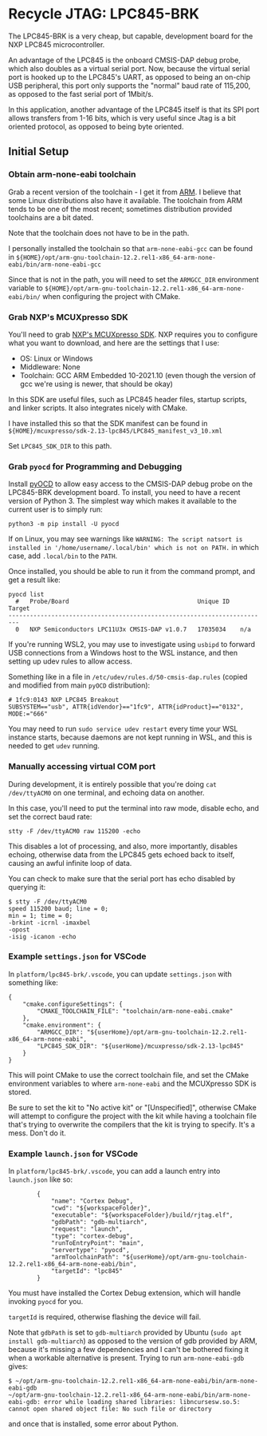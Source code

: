 # Recycle JTAG: LPC845-BRK

The LPC845-BRK is a very cheap, but capable, development board for the NXP LPC845 microcontroller.

An advantage of the LPC845 is the onboard CMSIS-DAP debug probe, which also doubles as a virtual serial port.  Now, because the virtual serial port is hooked up to the LPC845's UART, as opposed to being an on-chip USB peripheral, this port only supports the "normal" baud rate of 115,200, as opposed to the fast serial port of 1Mbit/s.

In this application, another advantage of the LPC845 itself is that its SPI port allows transfers from 1-16 bits, which is very useful since Jtag is a bit oriented protocol, as opposed to being byte oriented.

## Initial Setup

### Obtain arm-none-eabi toolchain

Grab a recent version of the toolchain - I get it from [ARM](https://developer.arm.com/Tools%20and%20Software/GNU%20Toolchain).  I believe that some Linux distributions also have it available.  The toolchain from ARM tends to be one of the most recent; sometimes distribution provided toolchains are a bit dated.

Note that the toolchain does not have to be in the path.

I personally installed the toolchain so that `arm-none-eabi-gcc` can be found in `${HOME}/opt/arm-gnu-toolchain-12.2.rel1-x86_64-arm-none-eabi/bin/arm-none-eabi-gcc`

Since that is not in the path, you will need to set the `ARMGCC_DIR` environment variable to `${HOME}/opt/arm-gnu-toolchain-12.2.rel1-x86_64-arm-none-eabi/bin/` when configuring the project with CMake.

### Grab NXP's MCUXpresso SDK

You'll need to grab [NXP's MCUXpresso SDK](https://mcuxpresso.nxp.com/en/welcome).  NXP requires you to configure what you want to download, and here are the settings that I use:

* OS: Linux or Windows
* Middleware: None
* Toolchain: GCC ARM Embedded 10-2021.10 (even though the version of gcc we're using is newer, that should be okay)

In this SDK are useful files, such as LPC845 header files, startup scripts, and linker scripts.  It also integrates nicely with CMake.

I have installed this so that the SDK manifest can be found in `${HOME}/mcuxpresso/sdk-2.13-lpc845/LPC845_manifest_v3_10.xml`

Set `LPC845_SDK_DIR` to this path.

### Grab `pyocd` for Programming and Debugging

Install [pyOCD](https://pyocd.io/) to allow easy access to the CMSIS-DAP debug probe on the LPC845-BRK development board. To install, you need to have a recent version of Python 3. The simplest way which makes it available to the current user is to simply run:
```
python3 -m pip install -U pyocd
```

If on Linux, you may see warnings like `WARNING: The script natsort is installed in '/home/username/.local/bin' which is not on PATH.` in which case, add `.local/bin` to the `PATH`.

Once installed, you should be able to run it from the command prompt, and get a result like:

```
pyocd list
  #   Probe/Board                                    Unique ID   Target
-------------------------------------------------------------------------
  0   NXP Semiconductors LPC11U3x CMSIS-DAP v1.0.7   17035034    n/a
```

If you're running WSL2, you may use to investigate using `usbipd` to forward USB connections from a Windows host to the WSL instance, and then setting up udev rules to allow access.

Something like in a file in `/etc/udev/rules.d/50-cmsis-dap.rules` (copied and modified from main `pyOCD` distribution):
```
# 1fc9:0143 NXP LPC845 Breakout
SUBSYSTEM=="usb", ATTR{idVendor}=="1fc9", ATTR{idProduct}=="0132", MODE:="666"
```

You may need to run `sudo service udev restart` every time your WSL instance starts, because daemons are not kept running in WSL, and this is needed to get `udev` running.

### Manually accessing virtual COM port

During development, it is entirely possible that you're doing `cat /dev/ttyACM0` on one terminal, and echoing data on another.

In this case, you'll need to put the terminal into raw mode, disable echo, and set the correct baud rate:

```
stty -F /dev/ttyACM0 raw 115200 -echo
```

This disables a lot of processing, and also, more importantly, disables echoing, otherwise data from the LPC845 gets echoed back to itself, causing an awful infinite loop of data.

You can check to make sure that the serial port has echo disabled by querying it:

```
$ stty -F /dev/ttyACM0
speed 115200 baud; line = 0;
min = 1; time = 0;
-brkint -icrnl -imaxbel
-opost
-isig -icanon -echo
```

### Example `settings.json` for VSCode

In `platform/lpc845-brk/.vscode`, you can update `settings.json` with something like:

```
{
    "cmake.configureSettings": {
        "CMAKE_TOOLCHAIN_FILE": "toolchain/arm-none-eabi.cmake"
    },
    "cmake.environment": {
        "ARMGCC_DIR": "${userHome}/opt/arm-gnu-toolchain-12.2.rel1-x86_64-arm-none-eabi",
        "LPC845_SDK_DIR": "${userHome}/mcuxpresso/sdk-2.13-lpc845"
    }
}
```

This will point CMake to use the correct toolchain file, and set the CMake environment variables to where `arm-none-eabi` and the MCUXpresso SDK is stored.

Be sure to set the kit to "No active kit" or "\[Unspecified\]", otherwise CMake will attempt to configure the project with the kit while having a toolchain file that's trying to overwrite the compilers that the kit is trying to specify.  It's a mess.  Don't do it.

### Example `launch.json` for VSCode

In `platform/lpc845-brk/.vscode`, you can add a launch entry into `launch.json` like so:

```
        {
            "name": "Cortex Debug",
            "cwd": "${workspaceFolder}",
            "executable": "${workspaceFolder}/build/rjtag.elf",
            "gdbPath": "gdb-multiarch",
            "request": "launch",
            "type": "cortex-debug",
            "runToEntryPoint": "main",
            "servertype": "pyocd",
            "armToolchainPath": "${userHome}/opt/arm-gnu-toolchain-12.2.rel1-x86_64-arm-none-eabi/bin",
            "targetId": "lpc845"
        }
```

You must have installed the Cortex Debug extension, which will handle invoking `pyocd` for you.

`targetId` is required, otherwise flashing the device will fail.

Note that `gdbPath` is set to `gdb-multiarch` provided by Ubuntu (`sudo apt install gdb-multiarch`) as opposed to the version of gdb provided by ARM, because it's missing a few dependencies and I can't be bothered fixing it when a workable alternative is present.  Trying to run `arm-none-eabi-gdb` gives:

```
$ ~/opt/arm-gnu-toolchain-12.2.rel1-x86_64-arm-none-eabi/bin/arm-none-eabi-gdb
~/opt/arm-gnu-toolchain-12.2.rel1-x86_64-arm-none-eabi/bin/arm-none-eabi-gdb: error while loading shared libraries: libncursesw.so.5: cannot open shared object file: No such file or directory
```

and once that is installed, some error about Python.